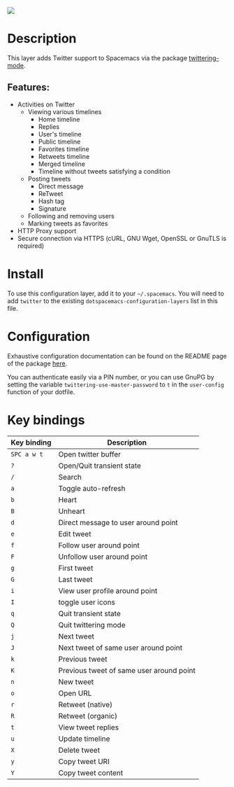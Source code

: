 ![](img/twitter.png)

# Description

This layer adds Twitter support to Spacemacs via the package
[twittering-mode](https://github.com/hayamiz/twittering-mode).

## Features:

-   Activities on Twitter
    -   Viewing various timelines
        -   Home timeline
        -   Replies
        -   User's timeline
        -   Public timeline
        -   Favorites timeline
        -   Retweets timeline
        -   Merged timeline
        -   Timeline without tweets satisfying a condition
    -   Posting tweets
        -   Direct message
        -   ReTweet
        -   Hash tag
        -   Signature
    -   Following and removing users
    -   Marking tweets as favorites
-   HTTP Proxy support
-   Secure connection via HTTPS (cURL, GNU Wget, OpenSSL or GnuTLS is
    required)

# Install

To use this configuration layer, add it to your `~/.spacemacs`. You will
need to add `twitter` to the existing
`dotspacemacs-configuration-layers` list in this file.

# Configuration

Exhaustive configuration documentation can be found on the README page
of the package [here](https://github.com/hayamiz/twittering-mode).

You can authenticate easily via a PIN number, or you can use GnuPG by
setting the variable `twittering-use-master-password` to `t` in the
`user-config` function of your dotfile.

# Key bindings

| Key binding | Description                              |
|-------------|------------------------------------------|
| `SPC a w t` | Open twitter buffer                      |
| `?`         | Open/Quit transient state                |
| `/`         | Search                                   |
| `a`         | Toggle auto-refresh                      |
| `b`         | Heart                                    |
| `B`         | Unheart                                  |
| `d`         | Direct message to user around point      |
| `e`         | Edit tweet                               |
| `f`         | Follow user around point                 |
| `F`         | Unfollow user around point               |
| `g`         | First tweet                              |
| `G`         | Last tweet                               |
| `i`         | View user profile around point           |
| `I`         | toggle user icons                        |
| `q`         | Quit transient state                     |
| `Q`         | Quit twittering mode                     |
| `j`         | Next tweet                               |
| `J`         | Next tweet of same user around point     |
| `k`         | Previous tweet                           |
| `K`         | Previous tweet of same user around point |
| `n`         | New tweet                                |
| `o`         | Open URL                                 |
| `r`         | Retweet (native)                         |
| `R`         | Retweet (organic)                        |
| `t`         | View tweet replies                       |
| `u`         | Update timeline                          |
| `X`         | Delete tweet                             |
| `y`         | Copy tweet URI                           |
| `Y`         | Copy tweet content                       |

